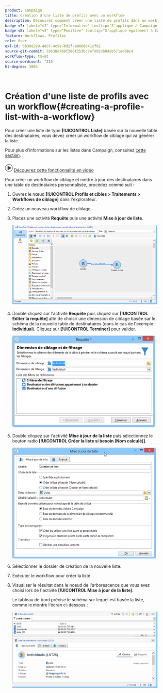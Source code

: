 ```yaml
---
product: campaign
title: Création d'une liste de profils avec un workflow
description: Découvrez comment créer une liste de profils dans un workflow
badge-v7: label="v7" type="Informative" tooltip="S’applique à Campaign Classic v7"
badge-v8: label="v8" type="Positive" tooltip="S’applique également à Campaign v8"
feature: Workflows, Profiles
role: User
exl-id: 6b308299-4d07-4c9e-bd2f-a0860c41cf02
source-git-commit: 28638e76bf286f253bc7efd02db848b571ad88c4
workflow-type: tm+mt
source-wordcount: '215'
ht-degree: 100%

---
```


# Création d&#39;une liste de profils avec un workflow{#creating-a-profile-list-with-a-workflow}


Pour créer une liste de type **[!UICONTROL Liste]** basée sur la nouvelle table des destinataires, vous devez créer un workflow de ciblage qui va générer la liste.

Pour plus d&#39;informations sur les listes dans Campaign, consultez [cette section](../../platform/using/creating-and-managing-lists.md#about-lists-in-adobe-campaign).

![](assets/do-not-localize/how-to-video.png) [Découvrez cette fonctionnalité en vidéo](../../platform/using/creating-and-managing-lists.md#create-list-in-a-wf-video)

Pour créer un workflow de ciblage et mettre à jour des destinataires dans une table de destinataires personnalisée, procédez comme suit :

1. Ouvrez le nœud **[!UICONTROL Profils et cibles > Traitements > Workflows de ciblage]** dans l&#39;explorateur.
1. Créez un nouveau workflow de ciblage.
1. Placez une activité **Requête** puis une activité **Mise à jour de liste**.

   ![](assets/mapping_create_list_workflow01.png)

1. Double cliquez sur l&#39;activité **Requête** puis cliquez sur **[!UICONTROL Editer la requête]** afin de choisir une dimension de ciblage basée sur le schéma de la nouvelle table de destinataires (dans le cas de l&#39;exemple : **Individual**). Cliquez sur **[!UICONTROL Terminer]** pour valider.

   ![](assets/mapping_create_list_workflow03.png)

1. Double cliquez sur l&#39;activité **Mise à jour de la liste** puis sélectionnez le bouton radio **[!UICONTROL Créer la liste si besoin (Nom calculé)]**.

   ![](assets/mapping_create_list_workflow02.png)

1. Sélectionner le dossier de création de la nouvelle liste.
1. Exécuter le workflow pour créer la liste.
1. Visualiser le résultat dans le noeud de l&#39;arborescence que vous avez choisi lors de l&#39;activité **[!UICONTROL Mise à jour de la liste]**.

   Le tableau de bord précise le schéma sur lequel est basée la liste, comme le montre l&#39;écran ci-dessous :

   ![](assets/mapping_list_view.png)
